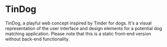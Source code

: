 # TinDog
 TinDog, a playful web concept inspired by Tinder for dogs. It's a visual representation of the user interface and design elements for a potential dog matching application. Please note that this is a static front-end version without back-end functionality.
